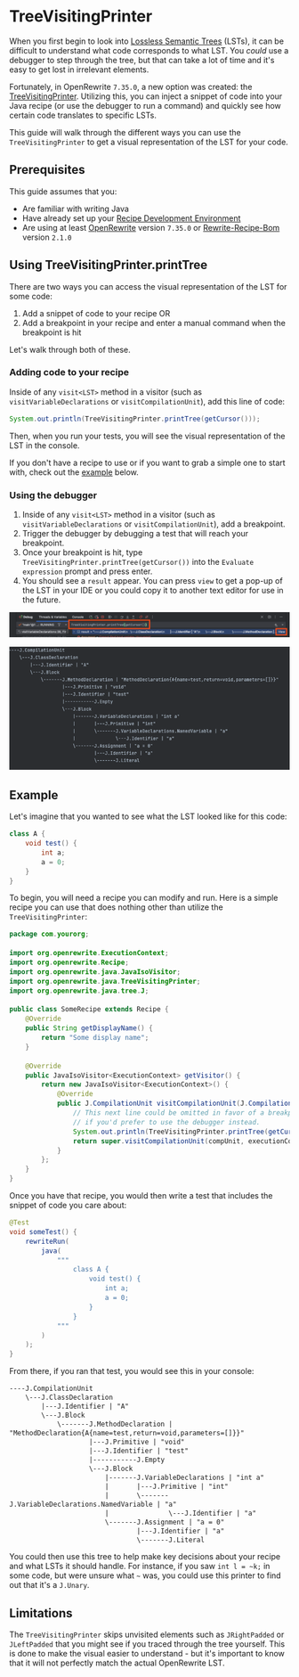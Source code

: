 # TreeVisitingPrinter

When you first begin to look into [Lossless Semantic Trees](/concepts-and-explanations/lossless-semantic-trees.md) (LSTs), it can be difficult to understand what code corresponds to what LST. You _could_ use a debugger to step through the tree, but that can take a lot of time and it's easy to get lost in irrelevant elements.

Fortunately, in OpenRewrite `7.35.0`, a new option was created: the [TreeVisitingPrinter](https://github.com/openrewrite/rewrite/blob/main/rewrite-java/src/main/java/org/openrewrite/java/TreeVisitingPrinter.java). Utilizing this, you can inject a snippet of code into your Java recipe (or use the debugger to run a command) and quickly see how certain code translates to specific LSTs.

This guide will walk through the different ways you can use the `TreeVisitingPrinter` to get a visual representation of the LST for your code.

## Prerequisites

This guide assumes that you:

* Are familiar with writing Java
* Have already set up your [Recipe Development Environment](/authoring-recipes/recipe-development-environment.md)
* Are using at least [OpenRewrite](https://github.com/openrewrite/rewrite) version `7.35.0` or [Rewrite-Recipe-Bom](https://github.com/openrewrite/rewrite-recipe-bom) version `2.1.0`

## Using TreeVisitingPrinter.printTree 

There are two ways you can access the visual representation of the LST for some code: 

1. Add a snippet of code to your recipe OR 
2. Add a breakpoint in your recipe and enter a manual command when the breakpoint is hit

Let's walk through both of these.

### Adding code to your recipe

Inside of any `visit<LST>` method in a visitor (such as `visitVariableDeclarations` or `visitCompilationUnit`), add this line of code: 

```java
System.out.println(TreeVisitingPrinter.printTree(getCursor()));
```

Then, when you run your tests, you will see the visual representation of the LST in the console. 

If you don't have a recipe to use or if you want to grab a simple one to start with, check out the [example](#example) below.

### Using the debugger

1. Inside of any `visit<LST>` method in a visitor (such as `visitVariableDeclarations` or `visitCompilationUnit`), add a breakpoint.
2. Trigger the debugger by debugging a test that will reach your breakpoint.
3. Once your breakpoint is hit, type `TreeVisitingPrinter.printTree(getCursor())` into the `Evaluate expression` prompt and press enter.
4. You should see a `result` appear. You can press `view` to get a pop-up of the LST in your IDE or you could copy it to another text editor for use in the future.

![Entering the printTree expression](/.gitbook/assets/TVPExpression.png)

![LST result](/.gitbook/assets/TVPResult.png)

## Example

Let's imagine that you wanted to see what the LST looked like for this code: 

```java
class A {
    void test() {
        int a;
        a = 0;
    }
}
```

To begin, you will need a recipe you can modify and run. Here is a simple recipe you can use that does nothing other than utilize the `TreeVisitingPrinter`:

```java
package com.yourorg;

import org.openrewrite.ExecutionContext;
import org.openrewrite.Recipe;
import org.openrewrite.java.JavaIsoVisitor;
import org.openrewrite.java.TreeVisitingPrinter;
import org.openrewrite.java.tree.J;

public class SomeRecipe extends Recipe {
    @Override
    public String getDisplayName() {
        return "Some display name";
    }

    @Override
    public JavaIsoVisitor<ExecutionContext> getVisitor() {
        return new JavaIsoVisitor<ExecutionContext>() {
            @Override
            public J.CompilationUnit visitCompilationUnit(J.CompilationUnit compUnit, ExecutionContext executionContext) {
                // This next line could be omitted in favor of a breakpoint
                // if you'd prefer to use the debugger instead.
                System.out.println(TreeVisitingPrinter.printTree(getCursor()));
                return super.visitCompilationUnit(compUnit, executionContext);
            }
        };
    }
}
```

Once you have that recipe, you would then write a test that includes the snippet of code you care about:

```java
@Test
void someTest() {
    rewriteRun(
        java(
            """
                class A {
                    void test() {
                        int a;
                        a = 0;
                    }
                }
            """
        )
    );
}
```

From there, if you ran that test, you would see this in your console:

```
----J.CompilationUnit
    \---J.ClassDeclaration
        |---J.Identifier | "A"
        \---J.Block
            \-------J.MethodDeclaration | "MethodDeclaration{A{name=test,return=void,parameters=[]}}"
                    |---J.Primitive | "void"
                    |---J.Identifier | "test"
                    |-----------J.Empty
                    \---J.Block
                        |-------J.VariableDeclarations | "int a"
                        |       |---J.Primitive | "int"
                        |       \-------J.VariableDeclarations.NamedVariable | "a"
                        |               \---J.Identifier | "a"
                        \-------J.Assignment | "a = 0"
                                |---J.Identifier | "a"
                                \-------J.Literal
```

You could then use this tree to help make key decisions about your recipe and what LSTs it should handle. For instance, if you saw `int l = ~k;` in some code, but were unsure what `~` was, you could use this printer to find out that it's a `J.Unary`.

## Limitations

The `TreeVisitingPrinter` skips unvisited elements such as `JRightPadded` or `JLeftPadded` that you might see if you traced through the tree yourself. This is done to make the visual easier to understand - but it's important to know that it will not perfectly match the actual OpenRewrite LST.